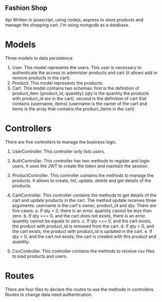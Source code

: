 ## Fashion Shop
Api Written in javascript, using nodejs, express to store products and manage the shopping cart. I'm using mongodb as a database.

# Models
Three models to data persistence
1. User. This model represents the users. This user is necessary to authenticate the access to administer products and cart (it allows add or remove products in the cart).
2. Product.  This model represents the products. 
3. Cart.  This model contains two schemas:  first is the definition of product_item {product_id, quantity} (qty is the quantity the products with product_id  are in the cart). second is the definition of cart that contains {username, items} (username is the owner of the cart and items is the array that contains the product_items in the cart)

# Controllers
There are five controllers to manage the business logic.

1. UserController. This controller only lists users.
2. AuthController. This controller has two methods to register and login users. It uses the JWT to create the token and maintain the session.
3. ProductController. This controller contains the methods to manage the products.  It allows to create, list, update, delete and get details of the products.  
4. CartController. This controller contains the methods to get details of the cart and update products in the cart. The method update receives three arguments: username is the cart's owner, product_id and qty. There are five cases:
    a. If qty < 0, there is an error.  quantity cannot be less than zero.
    b. If qty === 0, and the cart does not exists, there is an error.  quantity cannot be equals to zero.
    c. If qty === 0, and the cart exists, the product with product_id is removed from the cart.
    d. If qty > 0, and the cart exists, the product with product_id is updated in the cart.
    e. If qty > 0, and the cart not exists, the cart is created with this product and quantity.

5. CsvController.  This controller contains the methods to receive csv files to load products and users.

# Routes
There are four files to declare the routes to use the methods in controllers.  Routes to change data need authentication. 

